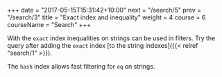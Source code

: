 +++
date = "2017-05-15T15:31:42+10:00"
next = "/search/5"
prev = "/search/3"
title = "Exact index and inequality"
weight = 4
course = 6
courseName = "Search"
+++

With the `exact` index inequalities on strings can be used in filters. Try the
query after adding the `exact` index [to the string indexes]({{< relref "search/1" >}}).

The `hash` index allows fast filtering for `eq` on strings.
